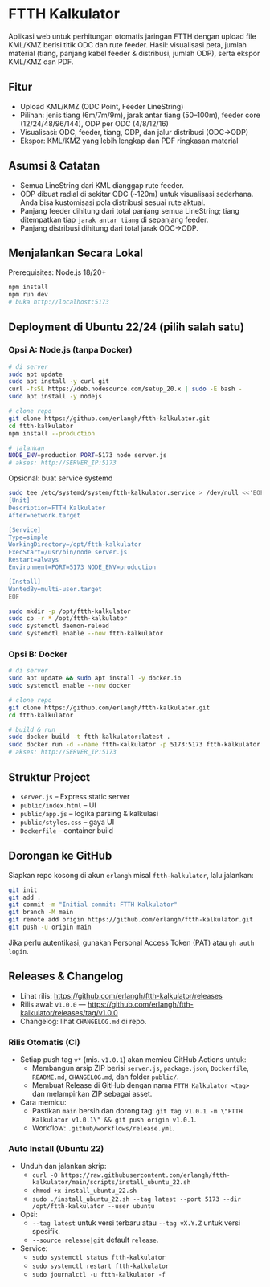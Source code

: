 # FTTH Kalkulator

Aplikasi web untuk perhitungan otomatis jaringan FTTH dengan upload file KML/KMZ berisi titik ODC dan rute feeder. Hasil: visualisasi peta, jumlah material (tiang, panjang kabel feeder & distribusi, jumlah ODP), serta ekspor KML/KMZ dan PDF.

## Fitur
- Upload KML/KMZ (ODC Point, Feeder LineString)
- Pilihan: jenis tiang (6m/7m/9m), jarak antar tiang (50–100m), feeder core (12/24/48/96/144), ODP per ODC (4/8/12/16)
- Visualisasi: ODC, feeder, tiang, ODP, dan jalur distribusi (ODC→ODP)
- Ekspor: KML/KMZ yang lebih lengkap dan PDF ringkasan material

## Asumsi & Catatan
- Semua LineString dari KML dianggap rute feeder.
- ODP dibuat radial di sekitar ODC (~120m) untuk visualisasi sederhana. Anda bisa kustomisasi pola distribusi sesuai rute aktual.
- Panjang feeder dihitung dari total panjang semua LineString; tiang ditempatkan tiap `jarak antar tiang` di sepanjang feeder.
- Panjang distribusi dihitung dari total jarak ODC→ODP.

## Menjalankan Secara Lokal

Prerequisites: Node.js 18/20+

```bash
npm install
npm run dev
# buka http://localhost:5173
```

## Deployment di Ubuntu 22/24 (pilih salah satu)

### Opsi A: Node.js (tanpa Docker)
```bash
# di server
sudo apt update
sudo apt install -y curl git
curl -fsSL https://deb.nodesource.com/setup_20.x | sudo -E bash -
sudo apt install -y nodejs

# clone repo
git clone https://github.com/erlangh/ftth-kalkulator.git
cd ftth-kalkulator
npm install --production

# jalankan
NODE_ENV=production PORT=5173 node server.js
# akses: http://SERVER_IP:5173
```

Opsional: buat service systemd
```bash
sudo tee /etc/systemd/system/ftth-kalkulator.service > /dev/null <<'EOF'
[Unit]
Description=FTTH Kalkulator
After=network.target

[Service]
Type=simple
WorkingDirectory=/opt/ftth-kalkulator
ExecStart=/usr/bin/node server.js
Restart=always
Environment=PORT=5173 NODE_ENV=production

[Install]
WantedBy=multi-user.target
EOF

sudo mkdir -p /opt/ftth-kalkulator
sudo cp -r * /opt/ftth-kalkulator
sudo systemctl daemon-reload
sudo systemctl enable --now ftth-kalkulator
```

### Opsi B: Docker
```bash
# di server
sudo apt update && sudo apt install -y docker.io
sudo systemctl enable --now docker

# clone repo
git clone https://github.com/erlangh/ftth-kalkulator.git
cd ftth-kalkulator

# build & run
sudo docker build -t ftth-kalkulator:latest .
sudo docker run -d --name ftth-kalkulator -p 5173:5173 ftth-kalkulator:latest
# akses: http://SERVER_IP:5173
```

## Struktur Project
- `server.js` – Express static server
- `public/index.html` – UI
- `public/app.js` – logika parsing & kalkulasi
- `public/styles.css` – gaya UI
- `Dockerfile` – container build

## Dorongan ke GitHub
Siapkan repo kosong di akun `erlangh` misal `ftth-kalkulator`, lalu jalankan:
```bash
git init
git add .
git commit -m "Initial commit: FTTH Kalkulator"
git branch -M main
git remote add origin https://github.com/erlangh/ftth-kalkulator.git
git push -u origin main
```

Jika perlu autentikasi, gunakan Personal Access Token (PAT) atau `gh auth login`.

## Releases & Changelog
- Lihat rilis: https://github.com/erlangh/ftth-kalkulator/releases
- Rilis awal: `v1.0.0` — https://github.com/erlangh/ftth-kalkulator/releases/tag/v1.0.0
- Changelog: lihat `CHANGELOG.md` di repo.

### Rilis Otomatis (CI)
- Setiap push tag `v*` (mis. `v1.0.1`) akan memicu GitHub Actions untuk: 
  - Membangun arsip ZIP berisi `server.js`, `package.json`, `Dockerfile`, `README.md`, `CHANGELOG.md`, dan folder `public/`.
  - Membuat Release di GitHub dengan nama `FTTH Kalkulator <tag>` dan melampirkan ZIP sebagai asset.
- Cara memicu:
  - Pastikan `main` bersih dan dorong tag: `git tag v1.0.1 -m \"FTTH Kalkulator v1.0.1\" && git push origin v1.0.1`.
  - Workflow: `.github/workflows/release.yml`.

### Auto Install (Ubuntu 22)
- Unduh dan jalankan skrip:
  - `curl -O https://raw.githubusercontent.com/erlangh/ftth-kalkulator/main/scripts/install_ubuntu_22.sh`
  - `chmod +x install_ubuntu_22.sh`
  - `sudo ./install_ubuntu_22.sh --tag latest --port 5173 --dir /opt/ftth-kalkulator --user ubuntu`
- Opsi:
  - `--tag latest` untuk versi terbaru atau `--tag vX.Y.Z` untuk versi spesifik.
  - `--source release|git` default `release`.
- Service:
  - `sudo systemctl status ftth-kalkulator`
  - `sudo systemctl restart ftth-kalkulator`
  - `sudo journalctl -u ftth-kalkulator -f`
